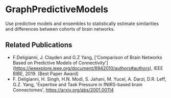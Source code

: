 # GraphPredictiveModels
Use predictive models and ensembles to statistically estimate similarities and differences between cohorts of brain networks.

## Related Publications
- F.Deligianni, J. Clayden and G.Z Yang, ['Comparison of Brain Networks Based on Predictive Models of Connectivity'] (https://ieeexplore.ieee.org/document/8942010/authors#authors), IEEE BIBE, 2019. (Best Paper Award)
- F. Deligianni, H. Singh, H.N. Modi, S. Jahani, M. Yucel, A. Darzi, D.R. Leff, G.Z. Yang, 'Expertise and Task Pressure in fNIRS-based brain Connectomes', https://arxiv.org/abs/2001.00114

